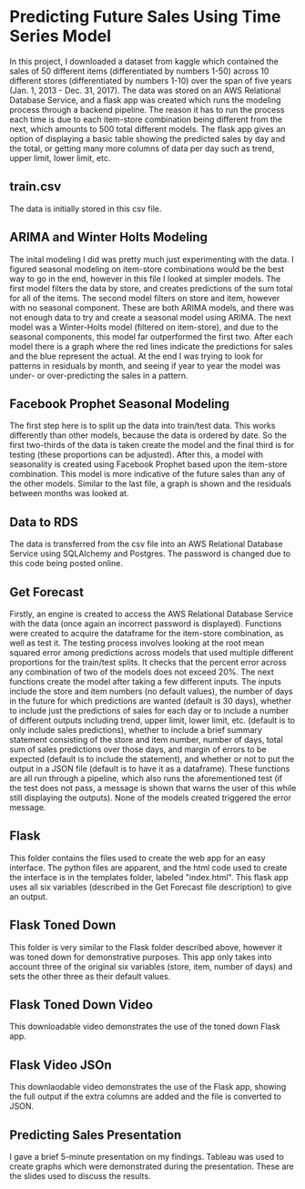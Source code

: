 # Predicting Future Sales Using Time Series Model

In this project, I downloaded a dataset from kaggle which contained the sales of 50 different items (differentiated by numbers 1-50) across 10 different stores (differentiated by numbers 1-10) over the span of five years (Jan. 1, 2013 - Dec. 31, 2017). The data was stored on an AWS Relational Database Service, and a flask app was created which runs the modeling process through a backend pipeline. The reason it has to run the process each time is due to each item-store combination being different from the next, which amounts to 500 total different models. The flask app gives an option of displaying a basic table showing the predicted sales by day and the total, or getting many more columns of data per day such as trend, upper limit, lower limit, etc.

## train.csv

The data is initially stored in this csv file.

## ARIMA and Winter Holts Modeling
The inital modeling I did was pretty much just experimenting with the data. I figured seasonal modeling on item-store combinations would be the best way to go in the end, however in this file I looked at simpler models. The first model filters the data by store, and creates predictions of the sum total for all of the items. The second model filters on store and item, however with no seasonal component. These are both ARIMA models, and there was not enough data to try and create a seasonal model using ARIMA. The next model was a Winter-Holts model (filtered on item-store), and due to the seasonal components, this model far outperformed the first two. After each model there is a graph where the red lines indicate the predictions for sales and the blue represent the actual. At the end I was trying to look for patterns in residuals by month, and seeing if year to year the model was under- or over-predicting the sales in a pattern.

## Facebook Prophet Seasonal Modeling
The first step here is to split up the data into train/test data. This works differently than other models, because the data is ordered by date. So the first two-thirds of the data is taken create the model and the final third is for testing (these proportions can be adjusted). After this, a model with seasonality is created using Facebook Prophet based upon the item-store combination. This model is more indicative of the future sales than any of the other models. Similar to the last file, a graph is shown and the residuals between months was looked at.

## Data to RDS
The data is transferred from the csv file into an AWS Relational Database Service using SQLAlchemy and Postgres. The password is changed due to this code being posted online.

## Get Forecast
Firstly, an engine is created to access the AWS Relational Database Service with the data (once again an incorrect password is displayed). Functions were created to acquire the dataframe for the item-store combination, as well as test it. The testing process involves looking at the root mean squared error among predictions across models that used multiple different proportions for the train/test splits. It checks that the percent error across any combination of two of the models does not exceed 20%. The next functions create the model after taking a few different inputs. The inputs include the store and item numbers (no default values), the number of days in the future for which predictions are wanted (default is 30 days), whether to include just the predictions of sales for each day or to include a number of different outputs including trend, upper limit, lower limit, etc. (default is to only include sales predictions), whether to include a brief summary statement consisting of the store and item number, number of days, total sum of sales predictions over those days, and margin of errors to be expected (default is to include the statement), and whether or not to put the output in a JSON file (default is to have it as a dataframe). These functions are all run through a pipeline, which also runs the aforementioned test (if the test does not pass, a message is shown that warns the user of this while still displaying the outputs). None of the models created triggered the error message.

## Flask

This folder contains the files used to create the web app for an easy interface. The python files are apparent, and the html code used to create the interface is in the templates folder, labeled "index.html". This flask app uses all six variables (described in the Get Forecast file description) to give an output.

## Flask Toned Down

This folder is very similar to the Flask folder described above, however it was toned down for demonstrative purposes. This app only takes into account three of the original six variables (store, item, number of days) and sets the other three as their default values.

## Flask Toned Down Video

This downloadable video demonstrates the use of the toned down Flask app.

## Flask Video JSOn

This downlaodable video demonstrates the use of the Flask app, showing the full output if the extra columns are added and the file is converted to JSON.

## Predicting Sales Presentation

I gave a brief 5-minute presentation on my findings. Tableau was used to create graphs which were demonstrated during the presentation. These are the slides used to discuss the results.
